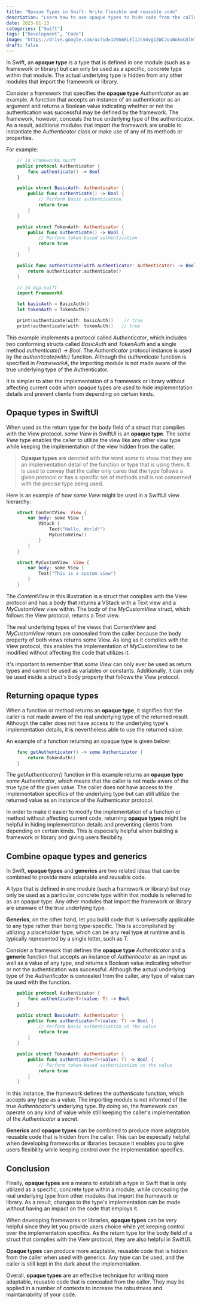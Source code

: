 ```yaml
---
title: "Opaque Types in Swift: Write flexible and reusable code"
description: "Learn how to use opaque types to hide code from the caller and make it more flexible and reusable. This in-depth article will walk you through the fundamentals of opaque types and demonstrate how to use them in conjunction with generics to write code that is more robust and powerful. This tutorial will provide you with the knowledge and abilities you need to advance your code, whether you are an experienced developer or a beginner."
date: 2023-01-13
categories: ["Swift"]
tags: ["Development", "Code"]
image: "https://drive.google.com/uc?id=1D9G6ELElIJs94vg1ZWCJouNokwU5lNTo"
draft: false
---
```


In Swift, an **opaque type** is a type that is defined in one module (such as a framework or library) but can only be used as a specific, concrete type within that module. The actual underlying type is hidden from any other modules that import the framework or library.

Consider a framework that specifies the **opaque type** *Authenticator* as an example. A function that accepts an instance of an authenticator as an argument and returns a Boolean value indicating whether or not the authentication was successful may be defined by the framework. The framework, however, conceals the true underlying type of the authenticator. As a result, additional modules that import the framework are unable to instantiate the *Authenticator* class or make use of any of its methods or properties.

For example:

```swift
    // In FrameworkA.swift
    public protocol Authenticator {
        func authenticate() -> Bool
    }

    public struct BasicAuth: Authenticator {
        public func authenticate() -> Bool {
            // Perform basic authentication
            return true
        }
    }

    public struct TokenAuth: Authenticator {
        public func authenticate() -> Bool {
            // Perform token-based authentication
            return true
        }
    }

    public func authenticate(with authenticator: Authenticator) -> Bool {
        return authenticator.authenticate()
    }

    // In App.swift
    import FrameworkA

    let basicAuth = BasicAuth()
    let tokenAuth = TokenAuth()

    print(authenticate(with: basicAuth))    // true
    print(authenticate(with: tokenAuth))   // true
```

This example implements a protocol called *Authenticator*, which includes two conforming structs called *BasicAuth* and *TokenAuth* and a single method *authenticate() -> Bool*. The *Authenticator* protocol instance is used by the *authenticate(with:)* function. Although the *authenticate* function is specified in *FrameworkA*, the importing module is not made aware of the true underlying type of the Authenticator.

It is simpler to alter the implementation of a framework or library without affecting current code when opaque types are used to hide implementation details and prevent clients from depending on certain kinds.

## Opaque types in SwiftUI
When used as the return type for the body field of a struct that complies with the View protocol, *some View* in SwiftUI is an **opaque type**. The *some View* type enables the caller to utilize the view like any other view type while keeping the implementation of the view hidden from the caller.

> **Opaque types** are denoted with the word *some* to show that they are an implementation detail of the function or type that is using them. It is used to convey that the caller only cares that the type follows a given protocol or has a specific set of methods and is not concerned with the precise type being used.

Here is an example of how *some View* might be used in a SwiftUI view hierarchy:

```swift
    struct ContentView: View {
        var body: some View {
            VStack {
                Text("Hello, World!")
                MyCustomView()
            }
        }
    }

    struct MyCustomView: View {
        var body: some View {
            Text("This is a custom view")
        }
    }
```

The *ContentView* in this illustration is a struct that complies with the View protocol and has a body that returns a VStack with a Text view and a *MyCustomView* view within. The body of the *MyCustomView* struct, which follows the View protocol, returns a Text view.

The real underlying types of the views that ContentView and *MyCustomView* return are concealed from the caller because the body property of both views returns some View. As long as it complies with the View protocol, this enables the implementation of *MyCustomView* to be modified without affecting the code that utilizes it.

It's important to remember that *some View* can only ever be used as return types and cannot be used as variables or constants. Additionally, it can only be used inside a struct's body property that follows the View protocol.

## Returning opaque types

When a function or method returns an **opaque type**, it signifies that the caller is not made aware of the real underlying type of the returned result. Although the caller does not have access to the underlying type's implementation details, it is nevertheless able to use the returned value.

An example of a function returning an opaque type is given below:

```swift
    func getAuthenticator() -> some Authenticator {
        return TokenAuth()
    }
```

The *getAuthenticator()* function in this example returns an **opaque type** *some Authenticator*, which means that the caller is not made aware of the true type of the given value. The caller does not have access to the implementation specifics of the underlying type but can still utilize the returned value as an instance of the Authenticator protocol.

In order to make it easier to modify the implementation of a function or method without affecting current code, returning **opaque types** might be helpful in hiding implementation details and preventing clients from depending on certain kinds. This is especially helpful when building a framework or library and giving users flexibility.

## Combine opaque types and generics
In Swift, **opaque types** and **generics** are two related ideas that can be combined to provide more adaptable and reusable code.

A type that is defined in one module (such a framework or library) but may only be used as a particular, concrete type within that module is referred to as an opaque type. Any other modules that import the framework or library are unaware of the true underlying type.

**Generics**, on the other hand, let you build code that is universally applicable to any type rather than being type-specific. This is accomplished by utilizing a placeholder type, which can be any real type at runtime and is typically represented by a single letter, such as T.

Consider a framework that defines the **opaque type** *Authenticator* and a **generic** function that accepts an instance of *Authenticator* as an input as well as a value of any type, and returns a Boolean value indicating whether or not the authentication was successful. Although the actual underlying type of the *Authenticator* is concealed from the caller, any type of value can be used with the function.

```swift
    public protocol Authenticator {
        func authenticate<T>(value: T) -> Bool
    }

    public struct BasicAuth: Authenticator {
        public func authenticate<T>(value: T) -> Bool {
            // Perform basic authentication on the value
            return true
        }
    }

    public struct TokenAuth: Authenticator {
        public func authenticate<T>(value: T) -> Bool {
            // Perform token-based authentication on the value
            return true
        }
    }
```
In this instance, the framework defines the *authenticate* function, which accepts any type as a value. The importing module is not informed of the true *Authenticator*'s underlying type. By doing so, the framework can operate on any kind of value while still keeping the caller's implementation of the *Authenticator* a secret.

**Generics** and **opaque types** can be combined to produce more adaptable, reusable code that is hidden from the caller. This can be especially helpful when developing frameworks or libraries because it enables you to give users flexibility while keeping control over the implementation specifics.

## Conclusion

Finally, **opaque types** are a means to establish a type in Swift that is only utilized as a specific, concrete type within a module, while concealing the real underlying type from other modules that import the framework or library. As a result, changes to the type's implementation can be made without having an impact on the code that employs it.

When developing frameworks or libraries, **opaque types** can be very helpful since they let you provide users choice while yet keeping control over the implementation specifics. As the return type for the body field of a struct that complies with the View protocol, they are also helpful in SwiftUI.

**Opaque types** can produce more adaptable, reusable code that is hidden from the caller when used with generics. Any type can be used, and the caller is still kept in the dark about the implementation.

Overall, **opaque types** are an effective technique for writing more adaptable, reusable code that is concealed from the caller. They may be applied in a number of contexts to increase the robustness and maintainability of your code.